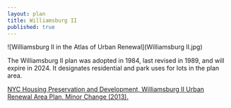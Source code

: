 ```yaml
---
layout: plan
title: Williamsburg II
published: true
---
```


![Williamsburg II in the Atlas of Urban Renewal](Williamsburg II.jpg)

The Williamsburg II plan was adopted in 1984, last revised in 1989, and will expire in 2024. It designates residential and park uses for lots in the plan area.

[NYC Housing Preservation and Development, Williamsburg II Urban Renewal Area Plan, Minor Change (2013).](https://www.nyc.gov/assets/hpd/downloads/pdfs/services/williamsburg-ii-urp-third-minor-change.pdf)
